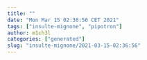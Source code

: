 ```yaml
---
title: ""
date: "Mon Mar 15 02:36:56 CET 2021"
tags: ["insulte-mignone", "pipotron"]
author: m1ch3l
categories: ["generated"]
slug: "insulte-mignone/2021-03-15-02:36:56"
---
```



